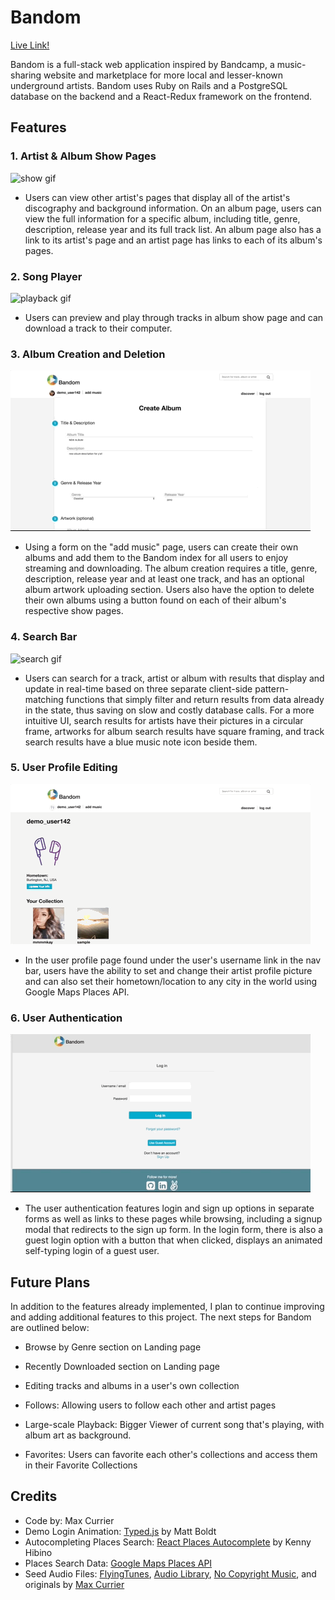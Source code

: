 # Bandom

[Live Link!](https://bandom.herokuapp.com/#/login)

Bandom is a full-stack web application inspired by Bandcamp, a music-sharing
website and marketplace for more local and lesser-known underground artists.
Bandom uses Ruby on Rails and a PostgreSQL database on the backend
and a React-Redux framework on the frontend.

## Features

### 1. Artist & Album Show Pages

![show gif](app/assets/images/album-artist.gif)

- Users can view other artist's pages that display all of the artist's discography and background information. On an album page, users can view the full information for a specific album, including title, genre, description, release year and its full track list. An album page also has a link to its artist's page and an artist page has links to each of its album's pages.

### 2. Song Player

![playback gif](app/assets/images/bandom-playback.gif)

- Users can preview and play through tracks in album show page and can download a track to their computer.

### 3. Album Creation and Deletion

![create gif](app/assets/images/create-album2.gif)

- Using a form on the "add music" page, users can create their own albums and add them to the Bandom index for all users to enjoy streaming and downloading. The album creation requires a title, genre, description, release year and at least one track, and has an optional album artwork uploading section. Users also have the option to delete their own albums using a button found on each of their album's respective show pages.

### 4. Search Bar

![search gif](app/assets/images/updated-search.gif)

- Users can search for a track, artist or album with results that display and update in real-time based on three separate client-side pattern-matching functions that simply filter and return results from data already in the state, thus saving on slow and costly database calls. For a more intuitive UI, search results for artists have their pictures in a circular frame, artworks for album search results have square framing, and track search results have a blue music note icon beside them.

### 5. User Profile Editing

![edit gif](app/assets/images/edit-info2.gif)

- In the user profile page found under the user's username link in the nav bar, users have the ability to set and change their artist profile picture and can also set their hometown/location to any city in the world using Google Maps Places API.

### 6. User Authentication

![login gif](app/assets/images/bandom-login.gif)

- The user authentication features login and sign up options in separate forms as well as links to these pages while browsing, including a signup modal that redirects to the sign up form. In the login form, there is also a guest login option with a button that when clicked, displays an animated self-typing login of a guest user.

## Future Plans

In addition to the features already implemented, I plan to continue improving and adding additional features to this project. The next steps for Bandom are outlined below:

- Browse by Genre section on Landing page

- Recently Downloaded section on Landing page

- Editing tracks and albums in a user's own collection

- Follows: Allowing users to follow each other and artist pages

- Large-scale Playback: Bigger Viewer of current song that's playing, with album art as background.

- Favorites: Users can favorite each other's collections and access them in their Favorite Collections

## Credits

* Code by: Max Currier
* Demo Login Animation: [Typed.js](https://github.com/mattboldt/typed.js/) by Matt Boldt
* Autocompleting Places Search: [React Places Autocomplete](https://github.com/kenny-hibino/react-places-autocomplete) by Kenny Hibino
* Places Search Data: [Google Maps Places API](https://developers.google.com/places/web-service/autocomplete)
* Seed Audio Files: [FlyingTunes](https://www.youtube.com/channel/UCdnkfU-V49Xpj_vNyP2BYlg), [Audio Library](https://www.youtube.com/channel/UCht8qITGkBvXKsR1Byln-wA), [No Copyright Music](https://www.youtube.com/channel/UC2iczXFcRRg5nN_IVQOXIaA), and originals by [Max Currier](https://www.noteflight.com/profile/5135f668da06031e18b290482b5d4ce0867642a7)
